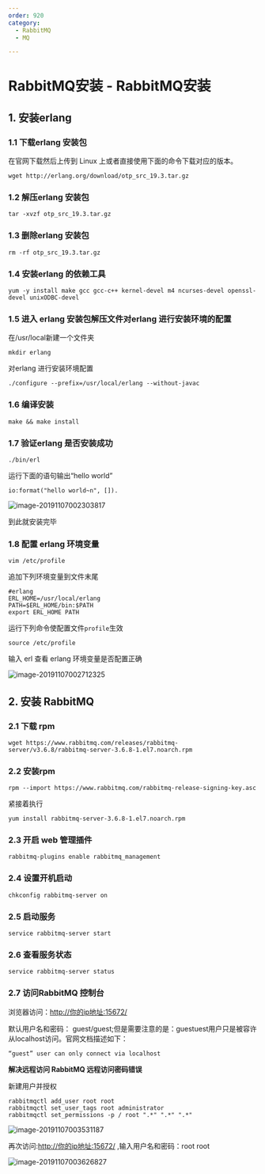 ```yaml
---
order: 920
category:
  - RabbitMQ  
  - MQ

---
```


# RabbitMQ安装 - RabbitMQ安装

## 1. 安装erlang

### 1.1 下载erlang 安装包

在官网下载然后上传到 Linux 上或者直接使用下面的命令下载对应的版本。

```
wget http://erlang.org/download/otp_src_19.3.tar.gz
```

### 1.2 解压erlang 安装包

```
tar -xvzf otp_src_19.3.tar.gz
```

### 1.3 删除erlang 安装包

```
rm -rf otp_src_19.3.tar.gz
```

### 1.4 安装erlang 的依赖工具

```
yum -y install make gcc gcc-c++ kernel-devel m4 ncurses-devel openssl-devel unixODBC-devel
```

### 1.5 进入 erlang 安装包解压文件对erlang 进行安装环境的配置

在/usr/local新建一个文件夹

```
mkdir erlang
```

对erlang 进行安装环境配置

```
./configure --prefix=/usr/local/erlang --without-javac
```

### 1.6 编译安装

```
make && make install
```

### 1.7 验证erlang 是否安装成功

```
./bin/erl
```

运行下面的语句输出“hello world”

```
io:format("hello world~n", []).
```

![image-20191107002303817](https://zszblog.oss-cn-beijing.aliyuncs.com/zszblog/blogimage-master/img/image-20191107002303817.png)

到此就安装完毕

### 1.8 配置 erlang 环境变量

```
vim /etc/profile
```

追加下列环境变量到文件末尾

```
#erlang
ERL_HOME=/usr/local/erlang
PATH=$ERL_HOME/bin:$PATH
export ERL_HOME PATH
```

运行下列命令使配置文件`profile`生效

```
source /etc/profile
```

输入 erl 查看 erlang 环境变量是否配置正确

![image-20191107002712325](https://zszblog.oss-cn-beijing.aliyuncs.com/zszblog/blogimage-master/img/image-20191107002712325.png)

## 2. 安装 RabbitMQ

### 2.1 下载 rpm

```
wget https://www.rabbitmq.com/releases/rabbitmq-server/v3.6.8/rabbitmq-server-3.6.8-1.el7.noarch.rpm
```

### 2.2 安装rpm

```
rpm --import https://www.rabbitmq.com/rabbitmq-release-signing-key.asc
```

紧接着执行

```
yum install rabbitmq-server-3.6.8-1.el7.noarch.rpm
```

### 2.3 开启 web 管理插件

```
rabbitmq-plugins enable rabbitmq_management
```

### 2.4 设置开机启动

```
chkconfig rabbitmq-server on
```

### 2.5 启动服务

```
service rabbitmq-server start
```

### 2.6 查看服务状态

```
service rabbitmq-server status
```

### 2.7 访问RabbitMQ 控制台

浏览器访问：[http://你的ip地址:15672/](http://xn--ip-0p3ck01akcu41v:15672/)

默认用户名和密码： guest/guest;但是需要注意的是：guestuest用户只是被容许从localhost访问。官网文档描述如下：

```
“guest” user can only connect via localhost
```

**解决远程访问 RabbitMQ 远程访问密码错误**

新建用户并授权

```
rabbitmqctl add_user root root
rabbitmqctl set_user_tags root administrator
rabbitmqctl set_permissions -p / root ".*" ".*" ".*"
```

![image-20191107003531187](https://zszblog.oss-cn-beijing.aliyuncs.com/zszblog/blogimage-master/img/image-20191107003531187.png)

再次访问:[http://你的ip地址:15672/](http://xn--ip-0p3ck01akcu41v:15672/) ,输入用户名和密码：root root

![image-20191107003626827](https://zszblog.oss-cn-beijing.aliyuncs.com/zszblog/blogimage-master/img/image-20191107003626827.png)
